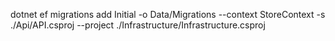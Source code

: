 dotnet ef migrations add Initial -o Data/Migrations --context StoreContext -s ./Api/API.csproj --project ./Infrastructure/Infrastructure.csproj
